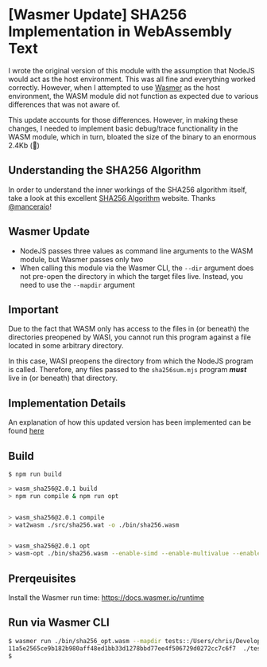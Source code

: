 # [Wasmer Update] SHA256 Implementation in WebAssembly Text

I wrote the original version of this module with the assumption that NodeJS would act as the host environment.
This was all fine and everything worked correctly.
However, when I attempted to use [Wasmer](https://wasmer.io) as the host environment, the WASM module did not function as expected due to various differences that was not aware of.

This update accounts for those differences.
However, in making these changes, I needed to implement basic debug/trace functionality in the WASM module, which in turn, bloated the size of the binary to an enormous 2.4Kb (🤣)

## Understanding the SHA256 Algorithm

In order to understand the inner workings of the SHA256 algorithm itself, take a look at this excellent [SHA256 Algorithm](https://sha256algorithm.com/) website.
Thanks [@manceraio](https://twitter.com/manceraio)!

## Wasmer Update

* NodeJS passes three values as command line arguments to the WASM module, but Wasmer passes only two
* When calling this module via the Wasmer CLI, the `--dir` argument does not pre-open the directory in which the target files live.
   Instead, you need to use the `--mapdir` argument

## Important

Due to the fact that WASM only has access to the files in (or beneath) the directories preopened by WASI, you cannot run this program against a file located in some arbitrary directory.

In this case, WASI preopens the directory from which the NodeJS program is called.
Therefore, any files passed to the `sha256sum.mjs` program ***must*** live in (or beneath) that directory.

## Implementation Details

An explanation of how this updated version has been implemented can be found [here](./docs/README.md)

## Build

```bash
$ npm run build

> wasm_sha256@2.0.1 build
> npm run compile & npm run opt


> wasm_sha256@2.0.1 compile
> wat2wasm ./src/sha256.wat -o ./bin/sha256.wasm


> wasm_sha256@2.0.1 opt
> wasm-opt ./bin/sha256.wasm --enable-simd --enable-multivalue --enable-bulk-memory -O4 -o ./bin/sha256_opt.wasm
```

## Prerqeuisites

Install the Wasmer run time: <https://docs.wasmer.io/runtime>

## Run via Wasmer CLI

```bash
$ wasmer run ./bin/sha256_opt.wasm --mapdir tests::/Users/chris/Developer/WebAssembly/sha256/tests -- /tests/war_and_peace.txt
11a5e2565ce9b182b980aff48ed1bb33d1278bbd77ee4f506729d0272cc7c6f7  ./tests/war_and_peace.txt
$
```
